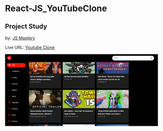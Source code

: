 # React-JS_YouTubeClone

## Project Study

by: [JS Mastery](https://www.youtube.com/watch?v=FHTbsZEJspU&t=2774s)


Live URL: [Youtube Clone](https://yt-clone-reactjs.netlify.app/)


![preview img](./preview.png)

